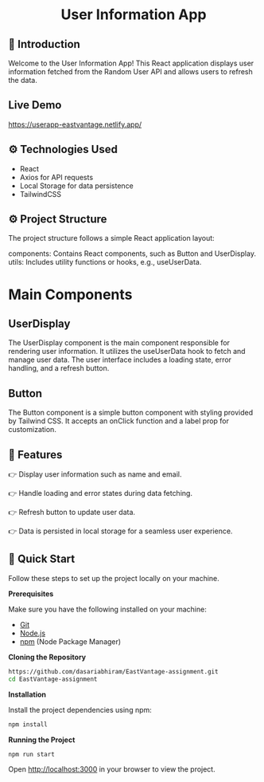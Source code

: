 # <div align="center">
 
  <h1 align="center"> User Information App
</h1>
</div>

## <a name="introduction">🤖 Introduction</a>

Welcome to the User Information App! This React application displays user information fetched from the Random User API and allows users to refresh the data.

## <a name="livedemo">Live Demo</a>

https://userapp-eastvantage.netlify.app/

## <a name="tech-stack">⚙️ Technologies Used
</a>

- React
- Axios for API requests
- Local Storage for data persistence
- TailwindCSS

## <a name="tech-stack">⚙️ Project Structure</a>
The project structure follows a simple React application layout:

components: Contains React components, such as Button and UserDisplay.
utils: Includes utility functions or hooks, e.g., useUserData.

# Main Components
 
## UserDisplay
The UserDisplay component is the main component responsible for rendering user information. It utilizes the useUserData hook to fetch and manage user data. The user interface includes a loading state, error handling, and a refresh button.

## Button
The Button component is a simple button component with styling provided by Tailwind CSS. It accepts an onClick function and a label prop for customization.


## <a name="features">🔋 Features</a>

👉 Display user information such as name and email.

👉 Handle loading and error states during data fetching.

👉 Refresh button to update user data.

👉 Data is persisted in local storage for a seamless user experience.


## <a name="quick-start">🤸 Quick Start</a>

Follow these steps to set up the project locally on your machine.

**Prerequisites**

Make sure you have the following installed on your machine:

- [Git](https://git-scm.com/)
- [Node.js](https://nodejs.org/en)
- [npm](https://www.npmjs.com/) (Node Package Manager)

**Cloning the Repository**

```bash
https://github.com/dasariabhiram/EastVantage-assignment.git
cd EastVantage-assignment
```

**Installation**

Install the project dependencies using npm:

```bash
npm install
```


**Running the Project**

```bash
npm run start
```

Open [http://localhost:3000](http://localhost:3000) in your browser to view the project.



